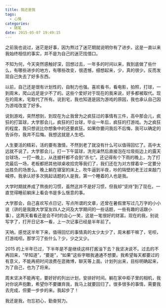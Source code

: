 ```yaml
---
title: 我还是我
tags:
  - 心情
categories:
  - 随笔
date: 2015-05-07 19:49:15
---
```


之前我也说过，迷茫是好事，因为熬过了迷茫期就说明你有了进步。这是一直以来我始终相信的事实，并不是为自己的迷茫找借口。

不知为何，今天突然感触好深，回想过去，一年多的时间以来，我到底做了些什么，有哪些进步的地方，有哪些改变，很遗憾，细想起来，少，真的很少。反而发现自己失去了好多东西。

以前，自己还是很有计划性的，自制力也强。喜欢看书，看电影，拍照，打球，一到周末，爬山远足是少不了的。这些个爱好对于现在的我来说，好多都被取代。现在的周末，宅取代了所有。说到宅，我也知道是因为游戏的原因，我也承认自己因为游戏改变了好多。

说到游戏，突然想到，到现在为止我曾为之疯狂过的事情有三件，高中那会儿，疯狂的打篮球，大学那会儿，疯狂的打台球，毕业一年后，疯狂的打游戏。为之疯狂的程度，我只想说比你想象中的还要疯狂。如果你要问我后不后悔，我可以确定的告诉你，我并不后悔。我想这就是人生吧。

人生要活的精彩，活的要有激情，不然到老了就没有什么可以值得回忆了。高中太远就不说了。大学那会儿，打一下午篮球，洗完澡然后直接泡在垃圾街边上的露天台球场，一打一晚上，从连握杆都不会到“杀七”。还记得有个下雨的晚上，为了打完最后一场，老板都把其他球桌收拾完等我们了，我们还在为对方撑着伞一定要分出胜负的场景么。晚上躺在寝室的床上，吹牛逼到半夜，吵的隔壁的老王过来敲门喊停。我承认好多次挑起话题的人是我，第一个睡着的人也是我。

<!-- more -->

大学时期就养成了熬夜的习惯，虽然这并不是好习惯，但我却“坚持”到了现在。一直觉得睡前躺床上看会书是多么惬意的事。

大学那会，自己喜欢写点日记，写点所谓的文章，还曾在暑假里写过几万字的小小说（讲的是我跟大学室友四人之间及大学期间的一些话题，一些有趣的话跟小事），这两天看看还是会不时的会心一笑，这是一笔很好的财富。现在的我，别说写字了，打开日记本一看，上一次记事已经是半年前了。

天呐，感觉这半年下来，值得回忆的事情真的太少太少了，周末都干嘛了，宅呗，打游戏呗。那学习了些什么？少，少之又少。

2015 的上半年已过，下半年是不是继续这样打酱油下去？我坚决说不。过去的不再回来，“早知道”，“要是”，“如果”这些字眼我通通不想要。我希望每天都要过的有意义，不能再把时间浪费在逛微博，聊天等上面。计划列出来，目标明确起来，为了自己，也为了将来。

周末坚决不能再宅，要好好的列出计划，安排好时间。躺在家中柜子里的相机，我对你说声抱歉，希望你不要嫌弃我，我马上就要回归了。很多很多的事情，需要我去完成，但要一步步的来。我起步了！

我还是我，勿忘初心，勤奋努力。
